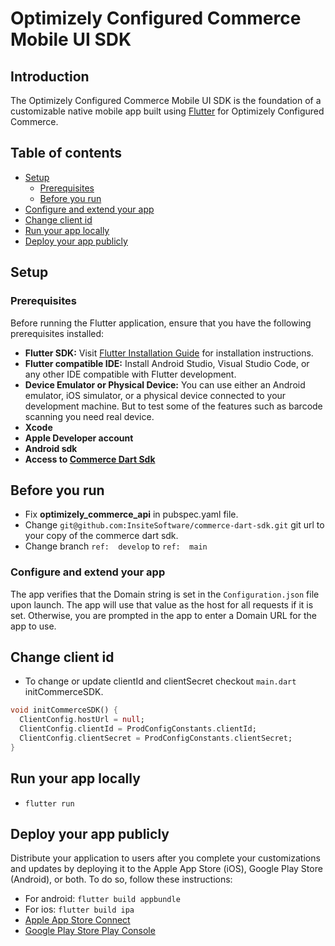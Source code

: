 # Optimizely Configured Commerce Mobile UI SDK

## Introduction
The Optimizely Configured Commerce Mobile UI SDK is the foundation of a customizable native mobile app built using [Flutter](https://flutter.dev/) for Optimizely Configured Commerce. 

## Table of contents
- [Setup](#setup)
   - [Prerequisites](#prerequisites) 
   - [Before you run](#before-you-run) 
- [Configure and extend your app](#configure-and-extend-your-mobile-app)
- [Change client id](#change-client-id)
- [Run your app locally](#run-your-app-locally)
- [Deploy your app publicly](#deploy-your-app-publicly)

## Setup
### Prerequisites
Before running the Flutter application, ensure that you have the following prerequisites installed:

- **Flutter SDK:** Visit [Flutter Installation Guide](https://flutter.dev/docs/get-started/install) for installation instructions.
- **Flutter compatible IDE:** Install Android Studio, Visual Studio Code, or any other IDE compatible with Flutter development.
- **Device Emulator or Physical Device:** You can use either an Android emulator, iOS simulator, or a physical device connected to your development machine. But to test some of the features such as barcode scanning you need real device.
- **Xcode**
- **Apple Developer account**
- **Android sdk**
- **Access to [Commerce Dart Sdk](https://github.com/Optimizely-Access/commerce-dart-sdk)**

## Before you run
- Fix **optimizely_commerce_api** in pubspec.yaml file.
- Change `git@github.com:InsiteSoftware/commerce-dart-sdk.git` git url to  your copy of the commerce dart sdk.
- Change branch `ref:  develop` to `ref:  main`

### Configure and extend your app
The app verifies that the Domain string is set in the `Configuration.json` file upon launch. The app will use that value as the host for all requests if it is set. Otherwise, you are prompted in the app to enter a Domain URL for the app to use.

## Change client id
- To change or update clientId and clientSecret checkout `main.dart` initCommerceSDK.
```dart
void initCommerceSDK() {
  ClientConfig.hostUrl = null;
  ClientConfig.clientId = ProdConfigConstants.clientId;
  ClientConfig.clientSecret = ProdConfigConstants.clientSecret;
}
```

## Run your app locally
- `flutter run`

## Deploy your app publicly
Distribute your application to users after you complete your customizations and updates by deploying it to the Apple App Store (iOS), Google Play Store (Android), or both. To do so, follow these instructions:
- For android: `flutter build appbundle`
- For ios: `flutter build ipa`
- [Apple App Store Connect](https://help.apple.com/app-store-connect/#/dev300c2c5bf)
- [Google Play Store Play Console](https://support.google.com/googleplay/android-developer/answer/9859152)